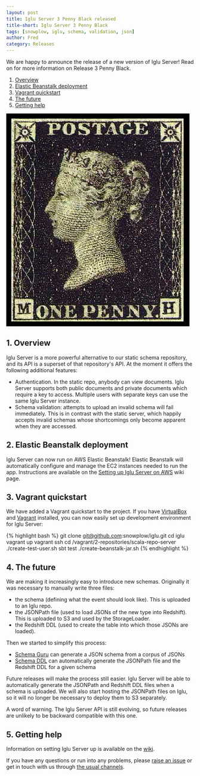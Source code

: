 ```yaml
---
layout: post
title: Iglu Server 3 Penny Black released
title-short: Iglu Server 3 Penny Black
tags: [snowplow, iglu, schema, validation, json]
author: Fred
category: Releases
---
```


We are happy to announce the release of a new version of Iglu Server! Read on for more information on Release 3 Penny Black.

1. [Overview](/blog/2016/xx/xx/iglu-server-r3-penny-black-released#overview)
2. [Elastic Beanstalk deployment](/blog/2016/xx/xx/iglu-server-r3-penny-black-released#beanstalk)
3. [Vagrant quickstart](/blog/2016/xx/xx/iglu-server-r3-penny-black-released#vagrant)
4. [The future](/blog/2016/xx/xx/iglu-server-r3-penny-black-released#future)
5. [Getting help](/blog/2016/xx/xx/iglu-server-r3-penny-black-released#help)

![penny-black][penny-black]

<!--more-->

<h2 id="overview">1. Overview</h2>

Iglu Server is a more powerful alternative to our static schema repository, and its API is a superset of that repository's API. At the moment it offers the following additional features:

* Authentication. In the static repo, anybody can view documents. Iglu Server supports both public documents and private documents which require a key to access. Multiple users with separate keys can use the same Iglu Server instance.
* Schema validation: attempts to upload an invalid schema will fail immediately. This is in contrast with the static server, which happily accepts invalid schemas whose shortcomings only become apparent when they are accessed.

<h2 id="beanstalk">2. Elastic Beanstalk deployment</h2>

Iglu Server can now run on AWS Elastic Beanstalk! Elastic Beanstalk will automatically configure and manage the EC2 instances needed to run the app. Instructions are available on the [Setting up Iglu Server on AWS][beanstalksetup] wiki page.

<h2 id="vagrant">3. Vagrant quickstart</h2>

We have added a Vagrant quickstart to the project. If you have [VirtualBox][vbox] and [Vagrant][vagrant] installed, you can now easily set up development environment for Iglu Server:

{% highlight bash %}
git clone git@github.com:snowplow/iglu.git
cd iglu
vagrant up
vagrant ssh
cd /vagrant/2-repositories/scala-repo-server
./create-test-user.sh
sbt test
./create-beanstalk-jar.sh
{% endhighlight %}

<h2 id="future">4. The future</h2>

We are making it increasingly easy to introduce new schemas. Originally it was necessary to manually write three files:

* the schema (defining what the event should look like). This is uploaded to an Iglu repo.
* the JSONPath file (used to load JSONs of the new type into Redshift). This is uploaded to S3 and used by the StorageLoader.
* the Redshift DDL (used to create the table into which those JSONs are loaded).

Then we started to simplify this process:

* [Schema Guru][schemaguru] can generate a JSON schema from a corpus of JSONs
* [Schema DDL][schemaddl] can automatically generate the JSONPath file and the Redshift DDL for a given schema

Future releases will make the process still easier. Iglu Server will be able to automatically generate the JSONPath and Redshift DDL files when a schema is uploaded. We will also start hosting the JSONPath files on Iglu, so it will no longer be necessary to deploy them to S3 separately.

A word of warning. The Iglu Server API is still evolving, so future releases are unlikely to be backward compatible with this one.

<h2 id="help">5. Getting help</h2>

Information on setting Iglu Server up is available on the [wiki][configuration].

If you have any questions or run into any problems, please [raise an issue][issues] or get in touch with us through [the usual channels][talk-to-us].

[penny-black]: /assets/img/blog/2016/01/penny-black.jpg

[beanstalk]: https://aws.amazon.com/documentation/elastic-beanstalk/
[beanstalksetup]: https://github.com/snowplow/iglu/wiki/Setting-up-Iglu-Server-on-AWS
[schemaguru]: https://github.com/snowplow/schema-guru
[schemaddl]: https://github.com/snowplow/schema-ddl
[configuration]: https://github.com/snowplow/iglu/wiki/Configure-the-Scala-repository-server

[vagrant]: https://www.vagrantup.com/
[vbox]: https://www.virtualbox.org/

[issues]: https://github.com/snowplow/snowplow/iglu
[talk-to-us]: https://github.com/snowplow/snowplow/wiki/Talk-to-us
